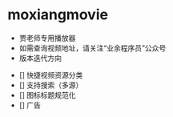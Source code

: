 # moxiangmovie
* 贾老师专用播放器
* 如需查询视频地址，请关注“业余程序员”公众号
* 版本迭代方向

- [] 快捷视频资源分类
- [] 支持搜索（多源）
- [] 图标标题规范化
- [] 广告
